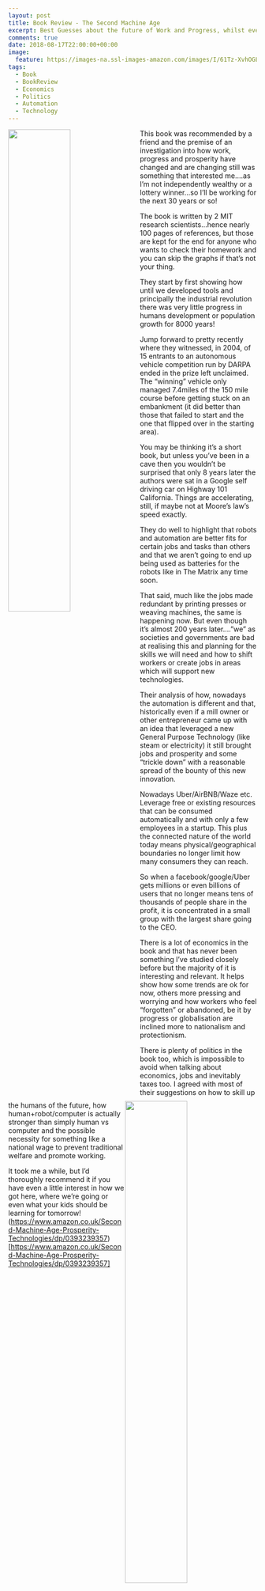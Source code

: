 ```yaml
---
layout: post
title: Book Review - The Second Machine Age
excerpt: Best Guesses about the future of Work and Progress, whilst everything accelerates around us
comments: true
date: 2018-08-17T22:00:00+00:00
image:
  feature: https://images-na.ssl-images-amazon.com/images/I/61Tz-XvhOGL._SX331_BO1,204,203,200_.jpg
tags: 
  - Book
  - BookReview
  - Economics
  - Politics
  - Automation
  - Technology
---
```

<img style="float: left;margin: 0px 15px 15px 0px;height:50%;width:50%;" src="https://images-na.ssl-images-amazon.com/images/I/61Tz-XvhOGL._SX331_BO1,204,203,200_.jpg">
This book was recommended by a friend and the premise of an investigation into how work, progress and prosperity have changed and are changing still was something that interested me....as I’m not independently wealthy or a lottery winner...so I’ll be working for the next 30 years or so!


The book is written by 2 MIT research scientists...hence nearly 100 pages of references, but those are kept for the end for anyone who wants to check their homework and you can skip the graphs if that’s not your thing.


They start by first showing how until we developed tools and principally the industrial revolution there was very little progress in humans development or population growth for 8000 years!


Jump forward to pretty recently where they witnessed, in 2004, of 15 entrants to an autonomous vehicle competition run by DARPA ended in the prize left unclaimed.  The “winning” vehicle only managed 7.4miles of the 150 mile course before getting stuck on an embankment (it did better than those that failed to start and the one that flipped over in the starting area).<P>
You may be thinking it’s a short book, but unless you’ve been in a cave then you wouldn’t be surprised that only 8 years later the authors were sat in a Google self driving car on Highway 101 California.  Things are accelerating, still, if maybe not at Moore’s law’s speed exactly.
  
  
They do well to highlight that robots and automation are better fits for certain jobs and tasks than others and that we aren’t going to end up being used as batteries for the robots like in The Matrix any time soon.


That said, much like the jobs made redundant by printing presses or weaving machines, the same is happening now. But even though it’s almost 200 years later....”we” as societies and governments are bad at realising this and planning for the skills we will need and how to shift workers or create jobs in areas which will support new technologies.


Their analysis of how, nowadays the automation is different and that, historically even if a mill owner or other entrepreneur came up with an idea that leveraged a new General Purpose Technology (like steam or electricity) it still brought jobs and prosperity and some “trickle down” with a reasonable spread of the bounty of this new innovation.


Nowadays Uber/AirBNB/Waze etc. Leverage free or existing resources that can be consumed automatically and with only a few employees in a startup.  This plus the connected nature of the world today means physical/geographical boundaries no longer limit how many consumers they can reach.


So when a facebook/google/Uber gets millions or even billions of users that no longer means tens of thousands of people share in the profit, it is concentrated in a small group with the largest share going to the CEO.

<img style="float:right;margin: 0px 15px 15px 0px;height:50%;width:50%;" src="https://theredlist.com/media/database/settings/cinema/1920-1930/metropolis-/005-metropolis-theredlist.jpg">
There is a lot of economics in the book and that has never been something I’ve studied closely before but the majority of it is interesting and relevant. It helps show how some trends are ok for now, others more pressing and worrying and how workers who feel “forgotten” or abandoned, be it by progress or globalisation are inclined more to nationalism and protectionism.<P>
There is plenty of politics in the book too, which is impossible to avoid when talking about economics, jobs and inevitably taxes too. I agreed with most of their suggestions on how to skill up the humans of the future, how human+robot/computer is actually stronger than simply human vs computer and the possible necessity for something like a national wage to prevent traditional welfare and promote working.
  

It took me a while, but I’d thoroughly recommend it if you have even a little interest in how we got here, where we’re going or even what your kids should be learning for tomorrow!
(https://www.amazon.co.uk/Second-Machine-Age-Prosperity-Technologies/dp/0393239357)[https://www.amazon.co.uk/Second-Machine-Age-Prosperity-Technologies/dp/0393239357]
